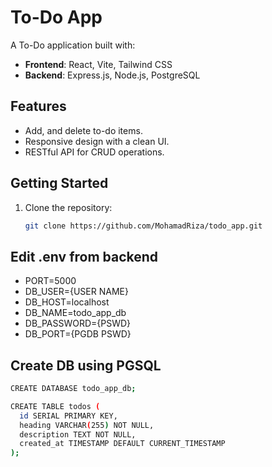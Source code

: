 # To-Do App

A To-Do application built with:
- **Frontend**: React, Vite, Tailwind CSS
- **Backend**: Express.js, Node.js, PostgreSQL

## Features
- Add, and delete to-do items.
- Responsive design with a clean UI.
- RESTful API for CRUD operations.

## Getting Started
1. Clone the repository:
   ```bash
   git clone https://github.com/MohamadRiza/todo_app.git

## Edit .env from backend
- PORT=5000
- DB_USER={USER NAME}
- DB_HOST=localhost
- DB_NAME=todo_app_db
- DB_PASSWORD={PSWD}
- DB_PORT={PGDB PSWD}

## Create DB using PGSQL
```bash
CREATE DATABASE todo_app_db;

CREATE TABLE todos (
  id SERIAL PRIMARY KEY,
  heading VARCHAR(255) NOT NULL,
  description TEXT NOT NULL,
  created_at TIMESTAMP DEFAULT CURRENT_TIMESTAMP
);
